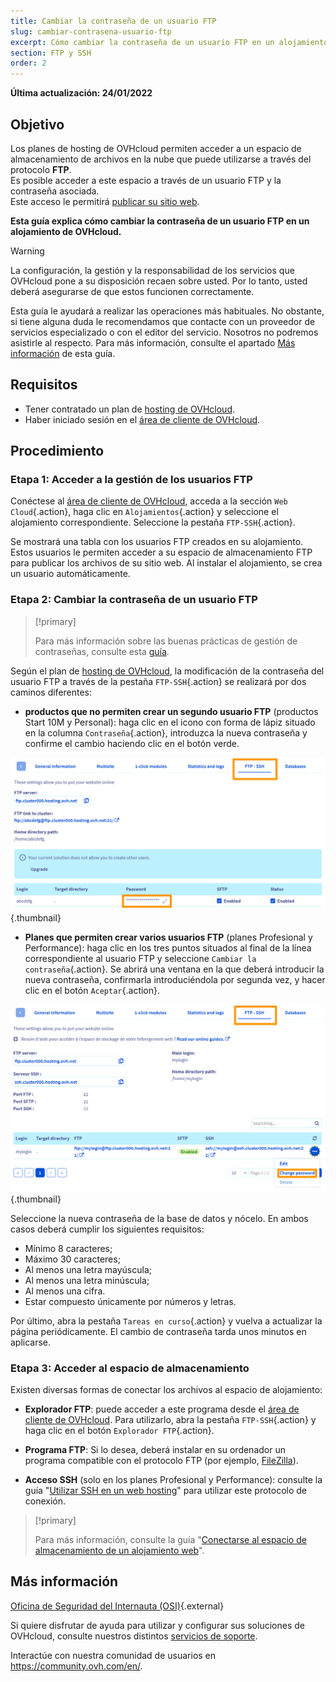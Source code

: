 ```yaml
---
title: Cambiar la contraseña de un usuario FTP
slug: cambiar-contrasena-usuario-ftp
excerpt: Cómo cambiar la contraseña de un usuario FTP en un alojamiento de OVHcloud
section: FTP y SSH
order: 2
---
```


**Última actualización: 24/01/2022**

## Objetivo

Los planes de hosting de OVHcloud permiten acceder a un espacio de almacenamiento de archivos en la nube que puede utilizarse a través del protocolo **FTP**.<br>Es posible acceder a este espacio a través de un usuario FTP y la contraseña asociada.
<br>Este acceso le permitirá [publicar su sitio web](https://docs.ovh.com/es/hosting/web_hosting_publicar_un_sitio_web_en_internet/#23-cargar-los-archivos-en-el-espacio-de-almacenamiento).

**Esta guía explica cómo cambiar la contraseña de un usuario FTP en un alojamiento de OVHcloud.**

> [!warning]
>
> La configuración, la gestión y la responsabilidad de los servicios que OVHcloud pone a su disposición recaen sobre usted. Por lo tanto, usted deberá asegurarse de que estos funcionen correctamente.
>
> Esta guía le ayudará a realizar las operaciones más habituales. No obstante, si tiene alguna duda le recomendamos que contacte con un proveedor de servicios especializado o con el editor del servicio. Nosotros no podremos asistirle al respecto. Para más información, consulte el apartado [Más información](#gofurther) de esta guía.
>

## Requisitos

- Tener contratado un plan de [hosting de OVHcloud](https://www.ovhcloud.com/es-es/web-hosting/).
- Haber iniciado sesión en el [área de cliente de OVHcloud](https://www.ovh.com/auth/?action=gotomanager&from=https://www.ovh.es/&ovhSubsidiary=es).

## Procedimiento

### Etapa 1: Acceder a la gestión de los usuarios FTP

Conéctese al [área de cliente de OVHcloud](https://www.ovh.com/auth/?action=gotomanager&from=https://www.ovh.es/&ovhSubsidiary=es), acceda a la sección `Web Cloud`{.action}, haga clic en `Alojamientos`{.action} y seleccione el alojamiento correspondiente. Seleccione la pestaña `FTP-SSH`{.action}.

Se mostrará una tabla con los usuarios FTP creados en su alojamiento. Estos usuarios le permiten acceder a su espacio de almacenamiento FTP para publicar los archivos de su sitio web. Al instalar el alojamiento, se crea un usuario automáticamente.

### Etapa 2: Cambiar la contraseña de un usuario FTP

> [!primary]
>
> Para más información sobre las buenas prácticas de gestión de contraseñas, consulte esta [guía](https://docs.ovh.com/es/customer/gestionar-su-contrase%c3%b1a/).
>

Según el plan de [hosting de OVHcloud](https://www.ovhcloud.com/es-es/web-hosting/), la modificación de la contraseña del usuario FTP a través de la pestaña `FTP-SSH`{.action} se realizará por dos caminos diferentes:

- **productos que no permiten crear un segundo usuario FTP** (productos Start 10M y Personal): haga clic en el icono con forma de lápiz situado en la columna `Contraseña`{.action}, introduzca la nueva contraseña y confirme el cambio haciendo clic en el botón verde.

![change-ftp-password-step1-perso](images/change-ftp-password-step1-perso.png){.thumbnail}

- **Planes que permiten crear varios usuarios FTP** (planes Profesional y Performance): haga clic en los tres puntos situados al final de la línea correspondiente al usuario FTP y seleccione `Cambiar la contraseña`{.action}. Se abrirá una ventana en la que deberá introducir la nueva contraseña, confirmarla introduciéndola por segunda vez, y hacer clic en el botón `Aceptar`{.action}.

![change-ftp-password-step1-pro](images/change-ftp-password-step1-pro.png){.thumbnail}

Seleccione la nueva contraseña de la base de datos y nócelo. En ambos casos deberá cumplir los siguientes requisitos:

- Mínimo 8 caracteres;
- Máximo 30 caracteres;
- Al menos una letra mayúscula;
- Al menos una letra minúscula;
- Al menos una cifra.
- Estar compuesto únicamente por números y letras.

Por último, abra la pestaña `Tareas en curso`{.action} y vuelva a actualizar la página periódicamente. El cambio de contraseña tarda unos minutos en aplicarse.

### Etapa 3: Acceder al espacio de almacenamiento

Existen diversas formas de conectar los archivos al espacio de alojamiento:

- **Explorador FTP**: puede acceder a este programa desde el [área de cliente de OVHcloud](https://www.ovh.com/auth/?action=gotomanager&from=https://www.ovh.es/&ovhSubsidiary=es). Para utilizarlo, abra la pestaña `FTP-SSH`{.action} y haga clic en el botón `Explorador FTP`{.action}.

- **Programa FTP**: Si lo desea, deberá instalar en su ordenador un programa compatible con el protocolo FTP (por ejemplo, [FileZilla](https://docs.ovh.com/es/hosting/web_hosting_guia_de_uso_de_filezilla/)).

- **Acceso SSH** (solo en los planes Profesional y Performance): consulte la guía "[Utilizar SSH en un web hosting](https://docs.ovh.com/es/hosting/web_hosting_ssh_en_alojamiento_compartido/)" para utilizar este protocolo de conexión.

> [!primary]
>
> Para más información, consulte la guía "[Conectarse al espacio de almacenamiento de un alojamiento web](https://docs.ovh.com/es/hosting/conexion-espacio-almacenamiento-ftp-alojamiento-web/)".
>

## Más información <a name="gofurther"></a>

[Oficina de Seguridad del Internauta (OSI)](https://www.osi.es){.external}

Si quiere disfrutar de ayuda para utilizar y configurar sus soluciones de OVHcloud, consulte nuestros distintos [servicios de soporte](https://www.ovhcloud.com/es-es/support-levels/).

Interactúe con nuestra comunidad de usuarios en <https://community.ovh.com/en/>.
